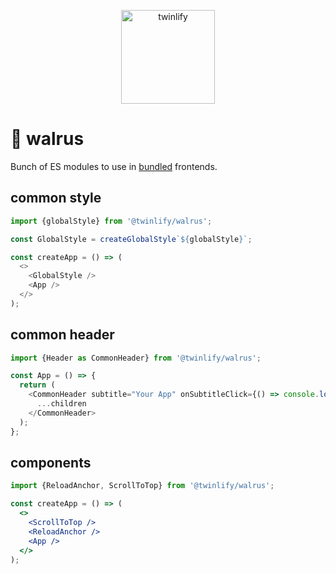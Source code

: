 <p align="center">
  <a href="https://www.twinlify.com">
    <img width="150" alt="twinlify" src="https://static.twinlify.com/logos/logo.svg"/>
  </a>
</p>

# 🦭 walrus

Bunch of ES modules to use in [bundled](https://esbuild.github.io/) frontends.

## common style

```js
import {globalStyle} from '@twinlify/walrus';

const GlobalStyle = createGlobalStyle`${globalStyle}`;

const createApp = () => (
  <>
    <GlobalStyle />
    <App />
  </>
);
```

## common header

```js
import {Header as CommonHeader} from '@twinlify/walrus';

const App = () => {
  return (
    <CommonHeader subtitle="Your App" onSubtitleClick={() => console.log('click')}>
      ...children
    </CommonHeader>
  );
};
```

## components

```jsx
import {ReloadAnchor, ScrollToTop} from '@twinlify/walrus';

const createApp = () => (
  <>
    <ScrollToTop />
    <ReloadAnchor />
    <App />
  </>
);
```
